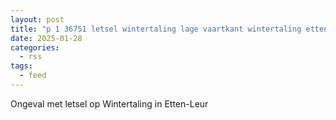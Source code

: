 ```yaml
---
layout: post
title: "p 1 36751 letsel wintertaling lage vaartkant wintertaling etten-leur"
date: 2025-01-28
categories: 
  - rss
tags: 
  - feed
---
```


Ongeval met letsel op Wintertaling in Etten-Leur
